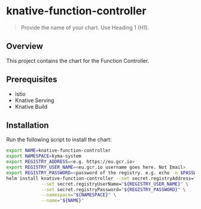 # knative-function-controller

> Provide the name of your chart. Use Heading 1 (H1).

## Overview

This project contains the chart for the Function Controller.

## Prerequisites

- Istio
- Knative Serving
- Knative Build

## Installation

Run the following script to install the chart:

```bash
export NAME=knative-function-controller
export NAMESPACE=kyma-system
export REGISTRY_ADDRESS=<e.g. https://eu.gcr.io>
export REGISTRY_USER_NAME=<eu.gcr.io username goes here. Not Email>
export REGISTRY_PASSWORD=<password of the registry. e.g. echo -n $PASSWORD | base64>
helm install knative-function-controller --set secret.registryAddress="${REGISTRY_ADDRESS}" \
             --set secret.registryUserName="${REGISTRY_USER_NAME}" \
             --set secret.registryPassword="${REGISTRY_PASSWORD}" \
             --namespace="${NAMESPACE}" \
             --name="${NAME}"
```
